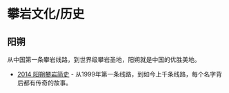 # 攀岩文化/历史

## 阳朔

从中国第一条攀岩线路，到世界级攀岩圣地，阳朔就是中国的优胜美地。

* [2014 阳朔攀岩简史](https://www.sohu.com/a/623677876\_121123784) - 从1999年第一条线路，到如今上千条线路，每个名字背后都有传奇的故事。
